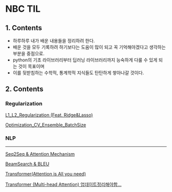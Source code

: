 # NBC TIL

## 1. Contents
- 하루하루 내가 배운 내용들을 정리하려 한다.
- 배운 것을 모두 기록하려 하기보다는 도움이 많이 되고 꼭 기억해야겠다고 생각하는 부분을 중점으로.
- python의 기초 라이브러리부터 딥러닝 라이브러리까지 능숙하게 다룰 수 있게 되는 것이 목표이며
- 이를 뒷받침하는 수학적, 통계학적 지식들도 탄탄하게 쌓아나갈 것이다.



## 2. Contents

### Regularization
<a href="./0131/L1_L2_Regularization.md">L1_L2_Regularization (Feat. Ridge&Lasso)</a>

<a href="./0202/Optimization_CV_Ensemble_BatchSize.md">Optimization_CV_Ensemble_BatchSize</a>


### NLP

---

<a href="./Week4_NLP/0217/Seq2seq_Attention.md">Seq2Seq & Attention Mechanism</a>

<a href="./Week4_NLP/0217/BeamSearch_BLEU.md">BeamSearch & BLEU</a>

<a href="./Week4_NLP/0218/Transformer(Attention is All you need).md">Transformer(Attention is All you need)</a>

<a href="./Week4_NLP/0218/">Transformer (Multi-head Attention) 업데이트정리해야함...</a>
